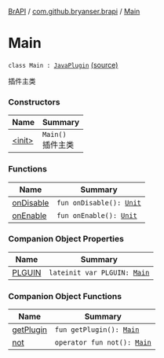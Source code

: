 [BrAPI](../../index.md) / [com.github.bryanser.brapi](../index.md) / [Main](./index.md)

# Main

`class Main : `[`JavaPlugin`](https://hub.spigotmc.org/javadocs/spigot/org/bukkit/plugin/java/JavaPlugin.html) [(source)](https://github.com/BryanSer/BrAPI/blob/ver-kotlin/src/main/kotlin/com/github/bryanser/brapi/Main.kt#L13)

插件主类

### Constructors

| Name | Summary |
|---|---|
| [&lt;init&gt;](-init-.md) | `Main()`<br>插件主类 |

### Functions

| Name | Summary |
|---|---|
| [onDisable](on-disable.md) | `fun onDisable(): `[`Unit`](https://kotlinlang.org/api/latest/jvm/stdlib/kotlin/-unit/index.html) |
| [onEnable](on-enable.md) | `fun onEnable(): `[`Unit`](https://kotlinlang.org/api/latest/jvm/stdlib/kotlin/-unit/index.html) |

### Companion Object Properties

| Name | Summary |
|---|---|
| [PLGUIN](-p-l-g-u-i-n.md) | `lateinit var PLGUIN: `[`Main`](./index.md) |

### Companion Object Functions

| Name | Summary |
|---|---|
| [getPlugin](get-plugin.md) | `fun getPlugin(): `[`Main`](./index.md) |
| [not](not.md) | `operator fun not(): `[`Main`](./index.md) |
